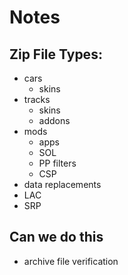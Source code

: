 # Notes

## Zip File Types:

- cars
  - skins
- tracks
  - skins
  - addons
- mods
  - apps
  - SOL
  - PP filters
  - CSP
- data replacements
- LAC
- SRP

## Can we do this
  - archive file verification


